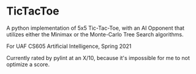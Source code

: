 # TicTacToe
A python implementation of 5x5 Tic-Tac-Toe, with an AI Opponent that
utilizes either the Minimax or the Monte-Carlo Tree Search algorithms.

For UAF CS605 Artificial Intelligence, Spring 2021

Currently rated by pylint at an X/10, because it's impossible for me to not
optimize a score.
